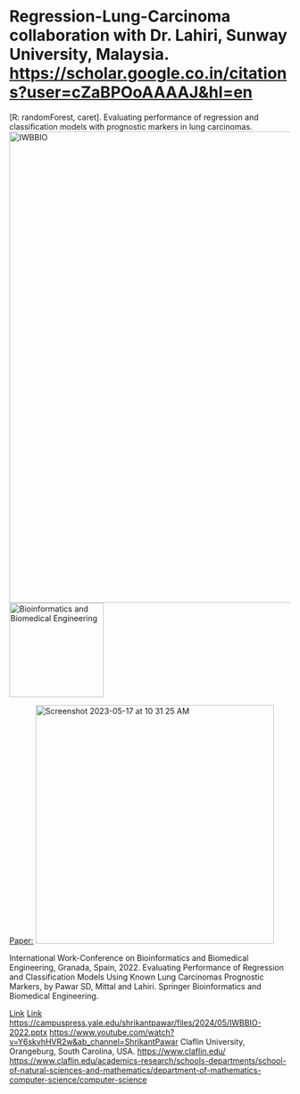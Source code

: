 # Regression-Lung-Carcinoma collaboration with Dr. Lahiri, Sunway University, Malaysia. https://scholar.google.co.in/citations?user=cZaBPOoAAAAJ&hl=en
[R: randomForest, caret].
Evaluating performance of regression and classification models with prognostic markers in lung carcinomas.
<img width="844" alt="IWBBIO" src="https://github.com/spawar2/Regression-Lung-Carcinoma/assets/25118302/2b4d0c58-a38b-455a-98b8-ec9b7a59a7e4">
<img width="169" alt="Bioinformatics and Biomedical Engineering" src="https://github.com/spawar2/Regression-Lung-Carcinoma/assets/25118302/b47119ce-9ea6-45ea-9ce1-c5b115d62340">


[Paper:](https://link.springer.com/chapter/10.1007/978-3-031-07802-6_35?noAccess=true)
<img width="427" alt="Screenshot 2023-05-17 at 10 31 25 AM" src="https://github.com/spawar2/Regression-Lung-Carcinoma/assets/25118302/32585821-8b43-4b5f-b755-a4c8ab7c2002">

International Work-Conference on Bioinformatics and Biomedical Engineering, Granada, Spain, 2022. Evaluating Performance of Regression and Classification Models Using Known Lung Carcinomas Prognostic Markers, by Pawar SD, Mittal and Lahiri. Springer Bioinformatics and Biomedical Engineering.

[Link](https://iwbbio.ugr.es/IWBBIO_2022_PROGRAM.pdf)
[Link](https://www.claflin-computation.com/lab-journey?pgid=ktmii98q-5e06163d-8631-4535-940a-01fe508a9523)
https://campuspress.yale.edu/shrikantpawar/files/2024/05/IWBBIO-2022.pptx
https://www.youtube.com/watch?v=Y6skvhHVR2w&ab_channel=ShrikantPawar
Claflin University, Orangeburg, South Carolina, USA. 
https://www.claflin.edu/
https://www.claflin.edu/academics-research/schools-departments/school-of-natural-sciences-and-mathematics/department-of-mathematics-computer-science/computer-science
